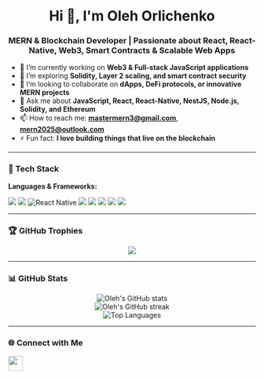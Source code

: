 <h1 align="center">Hi 👋, I'm Oleh Orlichenko</h1>
<h3 align="center">MERN & Blockchain Developer | Passionate about React, React-Native, Web3, Smart Contracts & Scalable Web Apps</h3>

- 🔭 I’m currently working on **Web3 & Full-stack JavaScript applications**
- 🌱 I’m exploring **Solidity, Layer 2 scaling, and smart contract security**
- 👯 I’m looking to collaborate on **dApps, DeFi protocols, or innovative MERN projects**
- 💬 Ask me about **JavaScript, React, React-Native, NestJS, Node.js, Solidity, and Ethereum**
- 📫 How to reach me: **mastermern3@gmail.com**, **mern2025@outlook.com**
- ⚡ Fun fact: **I love building things that live on the blockchain**

---

### 🚀 Tech Stack

**Languages & Frameworks:**

<p align="left">
  <img src="https://img.shields.io/badge/JavaScript-F7DF1E?style=for-the-badge&logo=javascript&logoColor=black"/>
  <img src="https://img.shields.io/badge/React-20232a?style=for-the-badge&logo=react&logoColor=61DAFB"/>
  <img src="https://img.shields.io/badge/React_Native-20232A?style=for-the-badge&logo=react&logoColor=61DAFB" alt="React Native"/>
  <img src="https://img.shields.io/badge/Node.js-339933?style=for-the-badge&logo=node.js&logoColor=white"/>
  <img src="https://img.shields.io/badge/Express.js-000000?style=for-the-badge&logo=express&logoColor=white"/>
  <img src="https://img.shields.io/badge/MongoDB-4EA94B?style=for-the-badge&logo=mongodb&logoColor=white"/>
  <img src="https://img.shields.io/badge/Solidity-363636?style=for-the-badge&logo=solidity&logoColor=white"/>
  <img src="https://img.shields.io/badge/Web3.js-F16822?style=for-the-badge&logo=web3.js&logoColor=white"/>
</p>

---

### 🏆 GitHub Trophies

<p align="center">
  <img src="https://github-profile-trophy.vercel.app/?username=mernmaster2025&theme=radical&margin-w=15&no-bg=true&no-frame=true" />
</p>

---

### 📊 GitHub Stats

<p align="center">
  <img src="https://github-readme-stats.vercel.app/api?username=mernmaster2025&show_icons=true&theme=radical" alt="Oleh's GitHub stats"/>
  <br/>
  <img src="https://github-readme-streak-stats.herokuapp.com/?user=mernmaster2025&theme=radical" alt="Oleh's GitHub streak"/>
  <br/>
  <img src="https://github-readme-stats.vercel.app/api/top-langs/?username=mernmaster2025&layout=compact&theme=radical" alt="Top Languages"/>
</p>

---

### 🌐 Connect with Me

<p align="left">
  <a href="mastermern3@gmail.com"><img src="https://cdn-icons-png.flaticon.com/512/732/732200.png" width="30" /></a>
  <!-- Add more social icons if needed -->
</p>
